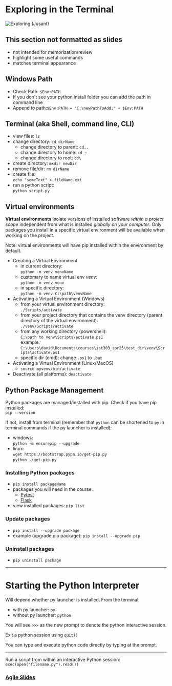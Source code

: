 

# Exploring in the Terminal
![Exploring (Jusant)](https://i.giphy.com/WQ2EpFMloBumDiuSsr.gif)

## This section not formatted as slides 
- not intended for memorization/review
- highlight some useful commands
- matches terminal appearance

## Windows Path
- Check Path: `$Env:PATH`
- If you don't see your python install folder you can add the path in command line
- Append to path:`$Env:PATH = "C:\newPathToAdd;" + $Env:PATH`

## Terminal (aka Shell, command line, CLI)
- view files: `ls`
- change directory: `cd dirName`
   - change directory to parent: `cd..`
   - change directory to home: `cd ~`
   - change directory to root: `cd\`
- create directory: `mkdir newDir`
- remove file/dir: `rm dirName`
- create file: \
`echo "someText" > fileName.ext`
- run a python script: \
`python script.py`


## Virtual environments
**Virtual environments** isolate versions of installed software *within a project scope* independent from what is installed *globally on your computer*. Only packages you install in a specific virtual environment will be available when working on the project.

Note: virtual environments will have pip installed within the environment by default.

- Creating a Virtual Environment
   - in current directory: \
   `python -m venv venvName`
   - customary to name virtual env _venv_: \
   `python -m venv venv`
   - in specific directory: \
   `python -m venv C:\path\venvName`
- Activating a Virtual Environment (Windows)
   - from your virtual environment directory: \
   `./Scripts/activate`
   - from your project directory that contains the venv directory (parent directory of the virtual environment): \
   `./venv/Scripts/activate`
   - from any working directory (powershell): \
   `C:\path to venv\Scripts\activate.ps1` \
   example: `C:\Users\david\Documents\courses\ist303_spr25\test_dir\venv\Scripts\activate.ps1`
   - specific dir (cmd): change `.ps1` to `.bat`
- Activating a Virtual Environment (Linux/MacOS)
   - `source myvenv/bin/activate`
- Deactivate (all platforms): `deactivate`

## Python Package Management
Python packages are managed/installed with pip. Check if you have pip installed: \
`pip --version`

If not, install from terminal (remember that `python` can be shortened to `py` in terminal commands if the py launcher is installed):
- windows: \
`python -m ensurepip --upgrade`
- linux: \
`wget https://bootstrap.pypa.io/get-pip.py` \
`python ./get-pip.py`

### Installing Python packages
- `pip install packageName`
- packages you will need in the course:
   - [Pytest](https://pypi.org/project/pytest/)
   - [Flask](https://flask.palletsprojects.com/en/3.0.x/)
- view installed packages: `pip list`

### Update packages
- `pip install --upgrade package`
- example (upgrade pip package): `pip install --upgrade pip`

### Uninstall packages
- `pip uninstall package`


---
# Starting the Python Interpreter
Will depend whether py launcher is installed. From the terminal:
- with py launcher: `py`
- without py launcher: `python`

You will see `>>>` as the new prompt to denote the python interactive session. 

Exit a python session using `quit()`

You can type and execute python code directly by typing at the prompt.

---
Run a script from within an interactive Python session: \
`exec(open("filename.py").read())`

### [Agile Slides](week01_03_slides_agile.md)



